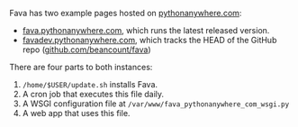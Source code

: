 Fava has two example pages hosted on
[pythonanywhere.com](https://pythonanywhere.com):

- [fava.pythonanywhere.com](https://fava.pythonanywhere.com), which runs the
  latest released version.
- [favadev.pythonanywhere.com](https://favadev.pythonanywhere.com), which tracks
  the HEAD of the GitHub repo
  ([github.com/beancount/fava](https://github.com/beancount/fava))

There are four parts to both instances:

1. `/home/$USER/update.sh` installs Fava.
2. A cron job that executes this file daily.
3. A WSGI configuration file at `/var/www/fava_pythonanywhere_com_wsgi.py`
4. A web app that uses this file.
